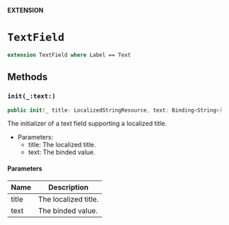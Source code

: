 **EXTENSION**

# `TextField`
```swift
extension TextField where Label == Text
```

## Methods
### `init(_:text:)`

```swift
public init(_ title: LocalizedStringResource, text: Binding<String>)
```

The initializer of a text field supporting a localized title.
- Parameters:
  - title: The localized title.
  - text: The binded value.

#### Parameters

| Name | Description |
| ---- | ----------- |
| title | The localized title. |
| text | The binded value. |